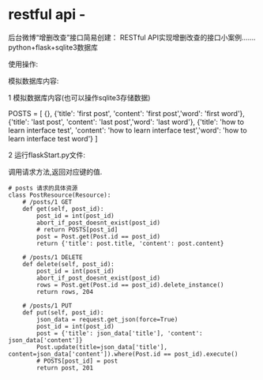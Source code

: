 # restful api -
后台微博“增删改查”接口简易创建：
RESTful API实现增删改查的接口小案例.......
python+flask+sqlite3数据库



使用操作:

模拟数据库内容:

1 模拟数据库内容(也可以操作sqlite3存储数据)

POSTS = [
	{},
    {'title': 'first post', 'content': 'first post','word': 'first word'},
    {'title': 'last post', 'content': 'last post','word': 'last word'},
    {'title': 'how to learn interface test', 'content': 'how to learn interface test','word': 'how to learn interface test word'}
]

2 运行flaskStart.py文件:

调用请求方法,返回对应键的值.

```
# posts 请求的具体资源
class PostResource(Resource):
    # /posts/1 GET
    def get(self, post_id):
        post_id = int(post_id)
        abort_if_post_doesnt_exist(post_id)
        # return POSTS[post_id]
        post = Post.get(Post.id == post_id)
        return {'title': post.title, 'content': post.content}

    # /posts/1 DELETE
    def delete(self, post_id):
        post_id = int(post_id)
        abort_if_post_doesnt_exist(post_id)
        rows = Post.get(Post.id == post_id).delete_instance()
        return rows, 204

    # /posts/1 PUT
    def put(self, post_id):
        json_data = request.get_json(force=True)
        post_id = int(post_id)
        post = {'title': json_data['title'], 'content': json_data['content']}
        Post.update(title=json_data['title'], content=json_data['content']).where(Post.id == post_id).execute()
        # POSTS[post_id] = post
        return post, 201


```

